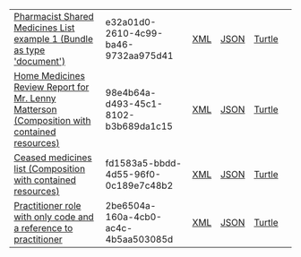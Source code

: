 <table class="list" width="100%">
            <tr>
                <td><a href="Bundle-e32a01d0-2610-4c99-ba46-9732aa975d41.html">Pharmacist Shared Medicines List example 1 (Bundle as type 'document')</a></td>
                <td>e32a01d0-2610-4c99-ba46-9732aa975d41</td>
                <td><a href="Bundle-e32a01d0-2610-4c99-ba46-9732aa975d41.xml.html">XML</a></td>
                <td><a href="Bundle-e32a01d0-2610-4c99-ba46-9732aa975d41.json.html">JSON</a></td>
                <td><a href="Bundle-e32a01d0-2610-4c99-ba46-9732aa975d41.ttl.html">Turtle</a></td>
                <td></td>
            </tr>
            <tr>
                <td><a href="Composition-98e4b64a-d493-45c1-8102-b3b689da1c15.html">Home Medicines Review Report for Mr. Lenny Matterson (Composition with contained resources)</a></td>
                <td>98e4b64a-d493-45c1-8102-b3b689da1c15</td>
                <td><a href="Composition-98e4b64a-d493-45c1-8102-b3b689da1c15.xml.html">XML</a></td>
                <td><a href="Composition-98e4b64a-d493-45c1-8102-b3b689da1c15.json.html">JSON</a></td>
                <td><a href="Composition-98e4b64a-d493-45c1-8102-b3b689da1c15.ttl.html">Turtle</a></td>
                <td></td>
            </tr>
            <tr>
                <td><a href="Composition-fd1583a5-bbdd-4d55-96f0-0c189e7c48b2.html">Ceased medicines list (Composition with contained resources)</a></td>
                <td>fd1583a5-bbdd-4d55-96f0-0c189e7c48b2</td>
                <td><a href="Composition-fd1583a5-bbdd-4d55-96f0-0c189e7c48b2.xml.html">XML</a></td>
                <td><a href="Composition-fd1583a5-bbdd-4d55-96f0-0c189e7c48b2.json.html">JSON</a></td>
                <td><a href="Composition-fd1583a5-bbdd-4d55-96f0-0c189e7c48b2.ttl.html">Turtle</a></td>
                <td></td>
            </tr>
            <tr>
                <td><a href="PractitionerRole-2be6504a-160a-4cb0-ac4c-4b5aa503085d.html">Practitioner role with only code and a reference to practitioner</a></td>
                <td>2be6504a-160a-4cb0-ac4c-4b5aa503085d</td>
                <td><a href="PractitionerRole-2be6504a-160a-4cb0-ac4c-4b5aa503085d.xml.html">XML</a></td>
                <td><a href="PractitionerRole-2be6504a-160a-4cb0-ac4c-4b5aa503085d.json.html">JSON</a></td>
                <td><a href="PractitionerRole-2be6504a-160a-4cb0-ac4c-4b5aa503085d.ttl.html">Turtle</a></td>
                <td></td>
            </tr>
  </table>
